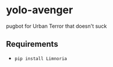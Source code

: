 # yolo-avenger

pugbot for Urban Terror that doesn't suck

## Requirements

* `pip install Limnoria`

